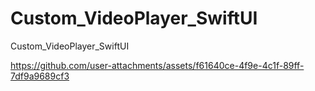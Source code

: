 # Custom_VideoPlayer_SwiftUI
Custom_VideoPlayer_SwiftUI


https://github.com/user-attachments/assets/f61640ce-4f9e-4c1f-89ff-7df9a9689cf3

